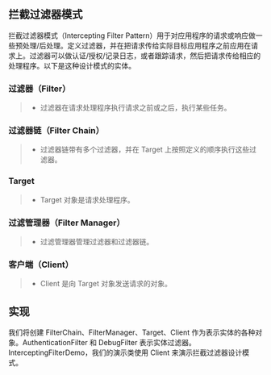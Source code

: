 ##  拦截过滤器模式
拦截过滤器模式（Intercepting Filter Pattern）用于对应用程序的请求或响应做一些预处理/后处理。定义过滤器，并在把请求传给实际目标应用程序之前应用在请求上。过滤器可以做认证/授权/记录日志，或者跟踪请求，然后把请求传给相应的处理程序。以下是这种设计模式的实体。

###  过滤器（Filter）
>* 过滤器在请求处理程序执行请求之前或之后，执行某些任务。
###  过滤器链（Filter Chain） 
>* 过滤器链带有多个过滤器，并在 Target 上按照定义的顺序执行这些过滤器。
###  Target 
>* Target 对象是请求处理程序。
###  过滤管理器（Filter Manager）
>* 过滤管理器管理过滤器和过滤器链。
###  客户端（Client） 
>* Client 是向 Target 对象发送请求的对象。

##   实现
我们将创建 FilterChain、FilterManager、Target、Client 作为表示实体的各种对象。AuthenticationFilter 和 DebugFilter 表示实体过滤器。
InterceptingFilterDemo，我们的演示类使用 Client 来演示拦截过滤器设计模式。